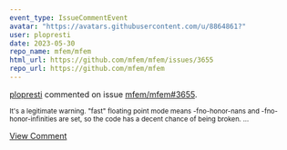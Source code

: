 ```yaml
---
event_type: IssueCommentEvent
avatar: "https://avatars.githubusercontent.com/u/8864861?"
user: plopresti
date: 2023-05-30
repo_name: mfem/mfem
html_url: https://github.com/mfem/mfem/issues/3655
repo_url: https://github.com/mfem/mfem
---
```


<a href='https://github.com/plopresti' target='_blank'>plopresti</a> commented on issue <a href='https://github.com/mfem/mfem/issues/3655' target='_blank'>mfem/mfem#3655</a>.

<small>It's a legitimate warning. "fast" floating point mode means -fno-honor-nans and -fno-honor-infinities are set, so the code has a decent chance of being broken....</small>

<a href='https://github.com/mfem/mfem/issues/3655' target='_blank'>View Comment</a>